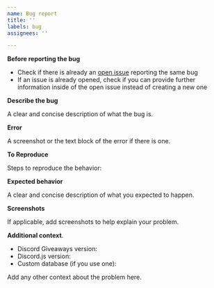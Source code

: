 ```yaml
---
name: Bug report
title: ''
labels: bug
assignees: ''

---
```


**Before reporting the bug**

- Check if there is already an [open issue](https://github.com/Androz2091/discord-giveaways/issues?q=is%3Aissue+is%3Aopen+label%3Abug) reporting the same bug
- If an issue is already opened, check if you can provide further information inside of the open issue instead of creating a new one

**Describe the bug**  

A clear and concise description of what the bug is.

**Error**  

A screenshot or the text block of the error if there is one.

**To Reproduce**  

Steps to reproduce the behavior:

**Expected behavior**  

A clear and concise description of what you expected to happen.

**Screenshots**  

If applicable, add screenshots to help explain your problem.

**Additional context**. 

* Discord Giveaways version:
* Discord.js version:
* Custom database (if you use one):

Add any other context about the problem here.
